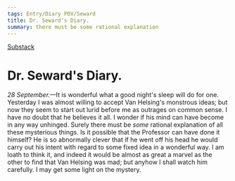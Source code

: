 ```yaml
---
tags: Entry/Diary POV/Seward
title: Dr. Seward's Diary.
summary: there must be some rational explanation
---
```


[Substack](https://draculadaily.substack.com/p/dracula-september-28-b6b)

# Dr. Seward's Diary.

_28 September._—It is wonderful what a good night's sleep will do for one. Yesterday I was almost willing to accept Van Helsing's monstrous ideas; but now they seem to start out lurid before me as outrages on common sense. I have no doubt that he believes it all. I wonder if his mind can have become in any way unhinged. Surely there must be _some_ rational explanation of all these mysterious things. Is it possible that the Professor can have done it himself? He is so abnormally clever that if he went off his head he would carry out his intent with regard to some fixed idea in a wonderful way. I am loath to think it, and indeed it would be almost as great a marvel as the other to find that Van Helsing was mad; but anyhow I shall watch him carefully. I may get some light on the mystery.